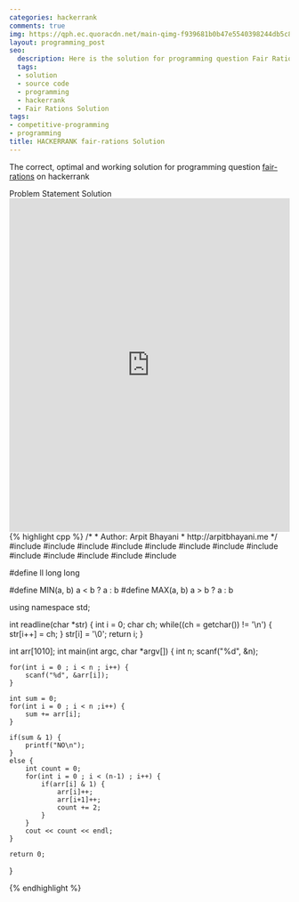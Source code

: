 ```yaml
---
categories: hackerrank
comments: true
img: https://qph.ec.quoracdn.net/main-qimg-f939681b0b47e5540398244db5c8966f?convert_to_webp=true
layout: programming_post
seo:
  description: Here is the solution for programming question Fair Rations on hackerrank
  tags:
  - solution
  - source code
  - programming
  - hackerrank
  - Fair Rations Solution
tags:
- competitive-programming
- programming
title: HACKERRANK fair-rations Solution
---
```

The correct, optimal and working solution for programming question [fair-rations](https://www.hackerrank.com/challenges/fair-rations) on hackerrank

<div class="ui secondary pointing large menu">
  <a class="grey item" data-tab="problem-statement">
    Problem Statement
  </a>
  <a class="active item grey" data-tab="solution">
    Solution
  </a>
</div>
<div class="ui bottom attached tab" data-tab="problem-statement">
    <iframe src="https://www.hackerrank.com/challenges/fair-rations" width="100%" height="600px" style="overflow: scroll; border: none;"></iframe>
</div>
<div class="ui bottom attached active tab" data-tab="solution">
{% highlight cpp %}
/*
 *  Author: Arpit Bhayani
 *  http://arpitbhayani.me
 */
#include <cmath>
#include <cstdio>
#include <cstdlib>
#include <climits>
#include <deque>
#include <iostream>
#include <list>
#include <limits>
#include <map>
#include <queue>
#include <set>
#include <stack>
#include <vector>

#define ll long long

#define MIN(a, b) a < b ? a : b
#define MAX(a, b) a > b ? a : b

using namespace std;

int readline(char *str) {
    int i = 0;
    char ch;
    while((ch = getchar()) != '\n') {
        str[i++] = ch;
    }
    str[i] = '\0';
    return i;
}

int arr[1010];
int main(int argc, char *argv[]) {
    int n;
    scanf("%d", &n);

    for(int i = 0 ; i < n ; i++) {
        scanf("%d", &arr[i]);
    }

    int sum = 0;
    for(int i = 0 ; i < n ;i++) {
        sum += arr[i];
    }

    if(sum & 1) {
        printf("NO\n");
    }
    else {
        int count = 0;
        for(int i = 0 ; i < (n-1) ; i++) {
            if(arr[i] & 1) {
                arr[i]++;
                arr[i+1]++;
                count += 2;
            }
        }
        cout << count << endl;
    }

    return 0;
}

{% endhighlight %}
</div>
